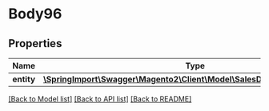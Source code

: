 # Body96

## Properties
Name | Type | Description | Notes
------------ | ------------- | ------------- | -------------
**entity** | [**\SpringImport\Swagger\Magento2\Client\Model\SalesDataShipmentInterface**](SalesDataShipmentInterface.md) |  | 

[[Back to Model list]](../README.md#documentation-for-models) [[Back to API list]](../README.md#documentation-for-api-endpoints) [[Back to README]](../README.md)


